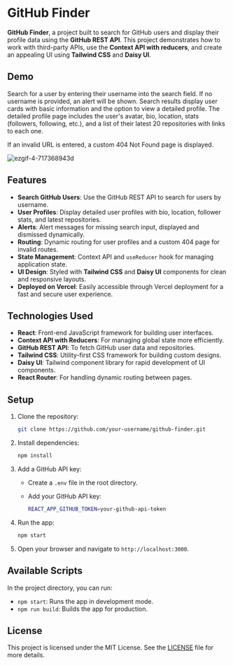 # GitHub Finder

 **GitHub Finder**, a project built to search for GitHub users and display their profile data using the **GitHub REST API**. This project demonstrates how to work with third-party APIs, use the **Context API with reducers**, and create an appealing UI using **Tailwind CSS** and **Daisy UI**.

## Demo

Search for a user by entering their username into the search field. If no username is provided, an alert will be shown. Search results display user cards with basic information and the option to view a detailed profile. The detailed profile page includes the user's avatar, bio, location, stats (followers, following, etc.), and a list of their latest 20 repositories with links to each one.

If an invalid URL is entered, a custom 404 Not Found page is displayed.

![ezgif-4-717368943d](https://github.com/user-attachments/assets/f34c9e37-35d4-41e8-9c8b-f1dd562fa8d9)



## Features

- **Search GitHub Users**: Use the GitHub REST API to search for users by username.
- **User Profiles**: Display detailed user profiles with bio, location, follower stats, and latest repositories.
- **Alerts**: Alert messages for missing search input, displayed and dismissed dynamically.
- **Routing**: Dynamic routing for user profiles and a custom 404 page for invalid routes.
- **State Management**: Context API and `useReducer` hook for managing application state.
- **UI Design**: Styled with **Tailwind CSS** and **Daisy UI** components for clean and responsive layouts.
- **Deployed on Vercel**: Easily accessible through Vercel deployment for a fast and secure user experience.

## Technologies Used

- **React**: Front-end JavaScript framework for building user interfaces.
- **Context API with Reducers**: For managing global state more efficiently.
- **GitHub REST API**: To fetch GitHub user data and repositories.
- **Tailwind CSS**: Utility-first CSS framework for building custom designs.
- **Daisy UI**: Tailwind component library for rapid development of UI components.
- **React Router**: For handling dynamic routing between pages.


## Setup

1. Clone the repository:

    ```bash
    git clone https://github.com/your-username/github-finder.git
    ```

2. Install dependencies:

    ```bash
    npm install
    ```

3. Add a GitHub API key:
    - Create a `.env` file in the root directory.
    - Add your GitHub API key: 
      
      ```bash
      REACT_APP_GITHUB_TOKEN=your-github-api-token
      ```

4. Run the app:

    ```bash
    npm start
    ```

5. Open your browser and navigate to `http://localhost:3000`.

## Available Scripts

In the project directory, you can run:

- `npm start`: Runs the app in development mode.
- `npm run build`: Builds the app for production.

## License
This project is licensed under the MIT License. See the [LICENSE](./LICENSE) file for more details.
